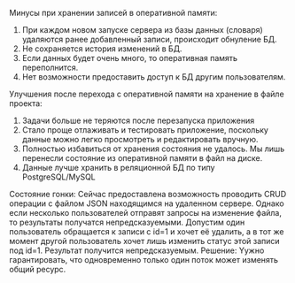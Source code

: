 Минусы при хранении записей в оперативной памяти:
1. При каждом новом запуске сервера из базы данных (словаря) удаляются ранее добавленный записи, происходит обнуление БД.
2. Не сохраняется история изменений в БД.
3. Если данных будет очень много, то оперативная память переполнится.
4. Нет возможности предоставить доступ к БД другим пользователям.

Улучшения после перехода с оперативной памяти на хранение в файле проекта:
1. Задачи больше не теряются после перезапуска приложения
2. Стало проще отлаживать и тестировать приложение, поскольку данные можно легко просмотреть и редактировать вручную.
3. Полностью избавиться от хранения состояния не удалось. Мы лишь перенесли состояние из оперативной памяти в файл на диске.
4. Данные лучше хранить в реляционной БД по типу PostgreSQL/MySQL

Состояние гонки:
Сейчас предоставлена возможность проводить CRUD операции с файлом JSON находящимся на удаленном сервере.
Однако если несколько пользователей отправят запросы на изменение файла, то результаты получатся непредсказуемыми.
Допустим один пользователь обращается к записи с id=1 и хочет её удалить, а в тот же момент другой пользователь хочет лишь изменить статус этой записи под id=1.
Результат получится непредсказуемым.
Решение:
Yужно гарантировать, что одновременно только один поток может изменять общий ресурс.
